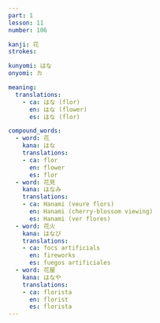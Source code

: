 ```yaml
---
part: 1
lesson: 11
number: 106

kanji: 花
strokes:

kunyomi: はな
onyomi: カ

meaning:
  translations:
    - ca: はな (flor)
      en: はな (flower)
      es: はな (flor)

compound_words:
  - word: 花
    kana: はな
    translations:
    - ca: flor
      en: flower
      es: flor
  - word: 花見
    kana: はなみ
    translations:
    - ca: Hanami (veure flors)
      en: Hanami (cherry-blossom viewing)
      es: Hanami (ver flores)
  - word: 花火
    kana: はなび
    translations:
    - ca: focs artificials
      en: fireworks
      es: fuegos artificiales
  - word: 花屋
    kana: はなや
    translations:
    - ca: florista
      en: florist
      es: florista
---
```

